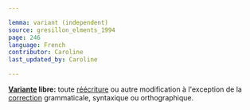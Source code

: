 ```yaml
---

lemma: variant (independent)
source: gresillon_elments_1994
page: 246
language: French
contributor: Caroline
last_updated_by: Caroline

---
```


**[Variante](variant.html) libre:** toute [réécriture](rewriting.html) ou autre modification à l'exception de la [correction](correction.html) grammaticale, syntaxique ou orthographique.

